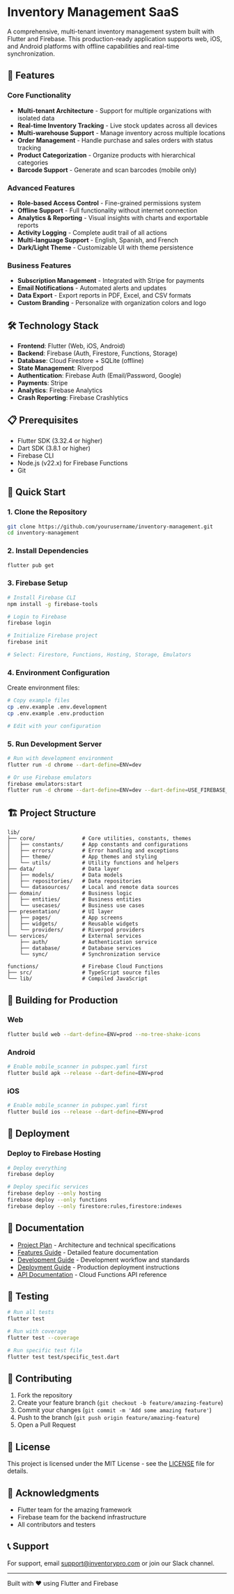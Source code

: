 # Inventory Management SaaS

A comprehensive, multi-tenant inventory management system built with Flutter and Firebase. This production-ready application supports web, iOS, and Android platforms with offline capabilities and real-time synchronization.

## 🚀 Features

### Core Functionality
- **Multi-tenant Architecture** - Support for multiple organizations with isolated data
- **Real-time Inventory Tracking** - Live stock updates across all devices
- **Multi-warehouse Support** - Manage inventory across multiple locations
- **Order Management** - Handle purchase and sales orders with status tracking
- **Product Categorization** - Organize products with hierarchical categories
- **Barcode Support** - Generate and scan barcodes (mobile only)

### Advanced Features
- **Role-based Access Control** - Fine-grained permissions system
- **Offline Support** - Full functionality without internet connection
- **Analytics & Reporting** - Visual insights with charts and exportable reports
- **Activity Logging** - Complete audit trail of all actions
- **Multi-language Support** - English, Spanish, and French
- **Dark/Light Theme** - Customizable UI with theme persistence

### Business Features
- **Subscription Management** - Integrated with Stripe for payments
- **Email Notifications** - Automated alerts and updates
- **Data Export** - Export reports in PDF, Excel, and CSV formats
- **Custom Branding** - Personalize with organization colors and logo

## 🛠️ Technology Stack

- **Frontend**: Flutter (Web, iOS, Android)
- **Backend**: Firebase (Auth, Firestore, Functions, Storage)
- **Database**: Cloud Firestore + SQLite (offline)
- **State Management**: Riverpod
- **Authentication**: Firebase Auth (Email/Password, Google)
- **Payments**: Stripe
- **Analytics**: Firebase Analytics
- **Crash Reporting**: Firebase Crashlytics

## 📋 Prerequisites

- Flutter SDK (3.32.4 or higher)
- Dart SDK (3.8.1 or higher)
- Firebase CLI
- Node.js (v22.x) for Firebase Functions
- Git

## 🚀 Quick Start

### 1. Clone the Repository
```bash
git clone https://github.com/yourusername/inventory-management.git
cd inventory-management
```

### 2. Install Dependencies
```bash
flutter pub get
```

### 3. Firebase Setup
```bash
# Install Firebase CLI
npm install -g firebase-tools

# Login to Firebase
firebase login

# Initialize Firebase project
firebase init

# Select: Firestore, Functions, Hosting, Storage, Emulators
```

### 4. Environment Configuration
Create environment files:
```bash
# Copy example files
cp .env.example .env.development
cp .env.example .env.production

# Edit with your configuration
```

### 5. Run Development Server
```bash
# Run with development environment
flutter run -d chrome --dart-define=ENV=dev

# Or use Firebase emulators
firebase emulators:start
flutter run -d chrome --dart-define=ENV=dev --dart-define=USE_FIREBASE_EMULATOR=true
```

## 🏗️ Project Structure

```
lib/
├── core/               # Core utilities, constants, themes
│   ├── constants/      # App constants and configurations
│   ├── errors/         # Error handling and exceptions
│   ├── theme/          # App themes and styling
│   └── utils/          # Utility functions and helpers
├── data/               # Data layer
│   ├── models/         # Data models
│   ├── repositories/   # Data repositories
│   └── datasources/    # Local and remote data sources
├── domain/             # Business logic
│   ├── entities/       # Business entities
│   └── usecases/       # Business use cases
├── presentation/       # UI layer
│   ├── pages/          # App screens
│   ├── widgets/        # Reusable widgets
│   └── providers/      # Riverpod providers
└── services/           # External services
    ├── auth/           # Authentication service
    ├── database/       # Database services
    └── sync/           # Synchronization service

functions/              # Firebase Cloud Functions
├── src/                # TypeScript source files
└── lib/                # Compiled JavaScript
```

## 📱 Building for Production

### Web
```bash
flutter build web --dart-define=ENV=prod --no-tree-shake-icons
```

### Android
```bash
# Enable mobile_scanner in pubspec.yaml first
flutter build apk --release --dart-define=ENV=prod
```

### iOS
```bash
# Enable mobile_scanner in pubspec.yaml first
flutter build ios --release --dart-define=ENV=prod
```

## 🚀 Deployment

### Deploy to Firebase Hosting
```bash
# Deploy everything
firebase deploy

# Deploy specific services
firebase deploy --only hosting
firebase deploy --only functions
firebase deploy --only firestore:rules,firestore:indexes
```

## 📖 Documentation

- [Project Plan](docs/PROJECT_PLAN.md) - Architecture and technical specifications
- [Features Guide](docs/FEATURES.md) - Detailed feature documentation
- [Development Guide](docs/DEVELOPMENT_GUIDE.md) - Development workflow and standards
- [Deployment Guide](docs/DEPLOYMENT_GUIDE.md) - Production deployment instructions
- [API Documentation](docs/API.md) - Cloud Functions API reference

## 🧪 Testing

```bash
# Run all tests
flutter test

# Run with coverage
flutter test --coverage

# Run specific test file
flutter test test/specific_test.dart
```

## 🤝 Contributing

1. Fork the repository
2. Create your feature branch (`git checkout -b feature/amazing-feature`)
3. Commit your changes (`git commit -m 'Add some amazing feature'`)
4. Push to the branch (`git push origin feature/amazing-feature`)
5. Open a Pull Request

## 📄 License

This project is licensed under the MIT License - see the [LICENSE](LICENSE) file for details.

## 🙏 Acknowledgments

- Flutter team for the amazing framework
- Firebase team for the backend infrastructure
- All contributors and testers

## 📞 Support

For support, email support@inventorypro.com or join our Slack channel.

---

Built with ❤️ using Flutter and Firebase